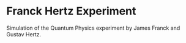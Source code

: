 # Franck Hertz Experiment

Simulation of the Quantum Physics experiment by James Franck and Gustav Hertz.
